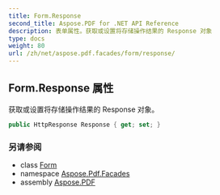 ```yaml
---
title: Form.Response
second_title: Aspose.PDF for .NET API Reference
description: 表单属性。获取或设置将存储操作结果的 Response 对象
type: docs
weight: 80
url: /zh/net/aspose.pdf.facades/form/response/
---
```

## Form.Response 属性

获取或设置将存储操作结果的 Response 对象。

```csharp
public HttpResponse Response { get; set; }
```

### 另请参阅

* class [Form](../)
* namespace [Aspose.Pdf.Facades](../../../aspose.pdf.facades/)
* assembly [Aspose.PDF](../../../)